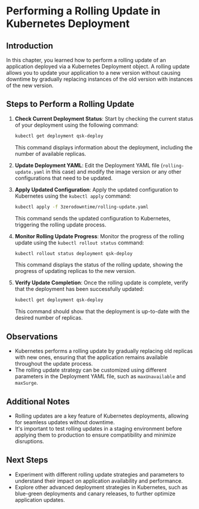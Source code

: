 # Performing a Rolling Update in Kubernetes Deployment

## Introduction
In this chapter, you learned how to perform a rolling update of an application deployed via a Kubernetes Deployment object. A rolling update allows you to update your application to a new version without causing downtime by gradually replacing instances of the old version with instances of the new version.

## Steps to Perform a Rolling Update
1. **Check Current Deployment Status**: Start by checking the current status of your deployment using the following command:

    ```bash
    kubectl get deployment qsk-deploy
    ```

    This command displays information about the deployment, including the number of available replicas.

2. **Update Deployment YAML**: Edit the Deployment YAML file (`rolling-update.yaml` in this case) and modify the image version or any other configurations that need to be updated.

3. **Apply Updated Configuration**: Apply the updated configuration to Kubernetes using the `kubectl apply` command:

    ```bash
    kubectl apply -f 3zerodowntime/rolling-update.yaml
    ```

    This command sends the updated configuration to Kubernetes, triggering the rolling update process.

4. **Monitor Rolling Update Progress**: Monitor the progress of the rolling update using the `kubectl rollout status` command:

    ```bash
    kubectl rollout status deployment qsk-deploy
    ```

    This command displays the status of the rolling update, showing the progress of updating replicas to the new version.

5. **Verify Update Completion**: Once the rolling update is complete, verify that the deployment has been successfully updated:

    ```bash
    kubectl get deployment qsk-deploy
    ```

    This command should show that the deployment is up-to-date with the desired number of replicas.

## Observations
- Kubernetes performs a rolling update by gradually replacing old replicas with new ones, ensuring that the application remains available throughout the update process.
- The rolling update strategy can be customized using different parameters in the Deployment YAML file, such as `maxUnavailable` and `maxSurge`.

## Additional Notes
- Rolling updates are a key feature of Kubernetes deployments, allowing for seamless updates without downtime.
- It's important to test rolling updates in a staging environment before applying them to production to ensure compatibility and minimize disruptions.

## Next Steps
- Experiment with different rolling update strategies and parameters to understand their impact on application availability and performance.
- Explore other advanced deployment strategies in Kubernetes, such as blue-green deployments and canary releases, to further optimize application updates.

